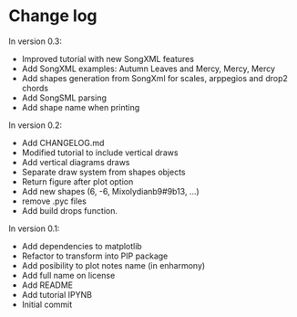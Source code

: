 # Change log
In version 0.3:
- Improved tutorial with new SongXML features
- Add SongXML examples: Autumn Leaves and Mercy, Mercy, Mercy
- Add shapes generation from SongXml for scales, arppegios and drop2 chords
- Add SongSML parsing
- Add shape name when printing

In version 0.2:

- Add CHANGELOG.md
- Modified tutorial to include vertical draws
- Add vertical diagrams draws
- Separate draw system from shapes objects
- Return figure after plot option
- Add new shapes (6, -6, Mixolydianb9#9b13, ...)
- remove .pyc files
- Add build drops function.

In version 0.1:

- Add dependencies to matplotlib
- Refactor to transform into PIP package
- Add posibility to plot notes name (in enharmony)
- Add full name on license
- Add README
- Add tutorial IPYNB
- Initial commit
